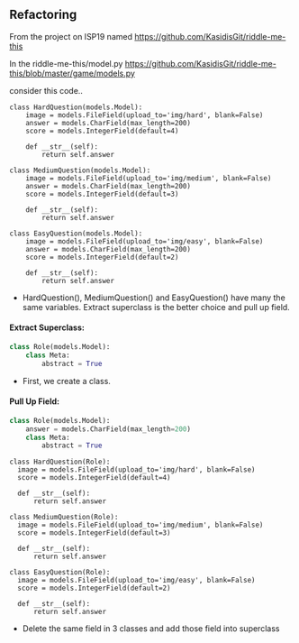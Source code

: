 ## Refactoring

From the project on ISP19 named https://github.com/KasidisGit/riddle-me-this

In the riddle-me-this/model.py https://github.com/KasidisGit/riddle-me-this/blob/master/game/models.py

consider this code..

```
class HardQuestion(models.Model):
    image = models.FileField(upload_to='img/hard', blank=False)
    answer = models.CharField(max_length=200)
    score = models.IntegerField(default=4)

    def __str__(self):
        return self.answer
```
```
class MediumQuestion(models.Model):
    image = models.FileField(upload_to='img/medium', blank=False)
    answer = models.CharField(max_length=200)
    score = models.IntegerField(default=3)

    def __str__(self):
        return self.answer
```
```
class EasyQuestion(models.Model):
    image = models.FileField(upload_to='img/easy', blank=False)
    answer = models.CharField(max_length=200)
    score = models.IntegerField(default=2)

    def __str__(self):
        return self.answer

```
* HardQuestion(), MediumQuestion() and EasyQuestion() have many the same variables. Extract superclass is the better choice and pull up field.

#### Extract Superclass:
  ```python
  class Role(models.Model):
      class Meta:
          abstract = True
  ```
  - First, we create a class.
#### Pull Up Field:
  ```python
  class Role(models.Model):
      answer = models.CharField(max_length=200)
      class Meta:
          abstract = True
  ```
  ```
  class HardQuestion(Role):
    image = models.FileField(upload_to='img/hard', blank=False)
    score = models.IntegerField(default=4)

    def __str__(self):
        return self.answer
  ```
  ```
  class MediumQuestion(Role):
    image = models.FileField(upload_to='img/medium', blank=False)
    score = models.IntegerField(default=3)

    def __str__(self):
        return self.answer
  ```
  ```
  class EasyQuestion(Role):
    image = models.FileField(upload_to='img/easy', blank=False)
    score = models.IntegerField(default=2)

    def __str__(self):
        return self.answer

  ```
  - Delete the same field in 3 classes and add those field into superclass 
